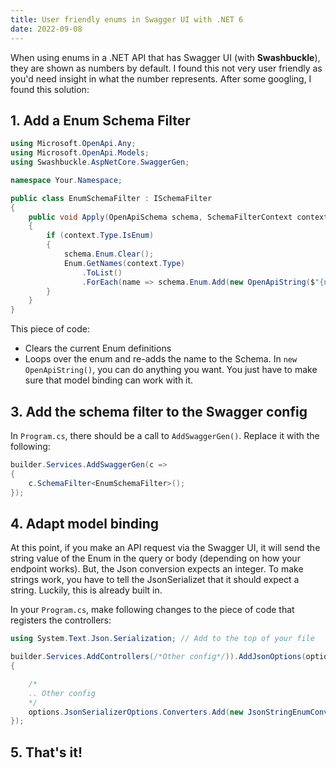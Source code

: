 ```yaml
---
title: User friendly enums in Swagger UI with .NET 6
date: 2022-09-08
---
```


When using enums in a .NET API that has Swagger UI (with **Swashbuckle**), they are shown as numbers by default. I found this not very user friendly as you'd need insight in what the number represents. After some googling, I found this solution:

## 1. Add a Enum Schema Filter

````c#
using Microsoft.OpenApi.Any;
using Microsoft.OpenApi.Models;
using Swashbuckle.AspNetCore.SwaggerGen;

namespace Your.Namespace;

public class EnumSchemaFilter : ISchemaFilter
{
    public void Apply(OpenApiSchema schema, SchemaFilterContext context)
    {
        if (context.Type.IsEnum)
        {
            schema.Enum.Clear();
            Enum.GetNames(context.Type)
                .ToList()
                .ForEach(name => schema.Enum.Add(new OpenApiString($"{name}")));
        }
    }
}
````

This piece of code:

- Clears the current Enum definitions
- Loops over the enum and re-adds the name to the Schema. In `new OpenApiString()`, you can do anything you want. You just have to make sure that model binding can work with it.

## 3. Add the schema filter to the Swagger config

In `Program.cs`, there should be a call to `AddSwaggerGen()`. Replace it with the following:

```c#
builder.Services.AddSwaggerGen(c =>
{
    c.SchemaFilter<EnumSchemaFilter>();   
});
```

## 4. Adapt model binding

At this point, if you make an API request via the Swagger UI, it will send the string value of the Enum in the query or body (depending on how your endpoint works). But, the Json conversion expects an integer. To make strings work, you have to tell the JsonSerializet that it should expect a string. Luckily, this is already built in.

In your `Program.cs`, make following changes to the piece of code that registers the controllers:

```c#
using System.Text.Json.Serialization; // Add to the top of your file

builder.Services.AddControllers(/*Other config*/)).AddJsonOptions(options =>
{

    /*
    .. Other config
    */
    options.JsonSerializerOptions.Converters.Add(new JsonStringEnumConverter());
});
```

## 5. That's it!
